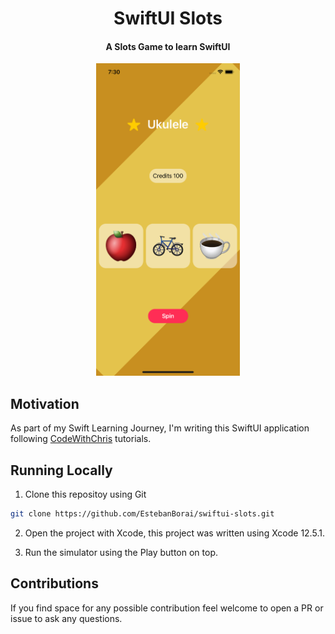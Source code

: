 <div>
  <h1 align="center">SwiftUI Slots</h1>
  <h4 align="center">
    A Slots Game to learn SwiftUI
  </h4>
</div>

<div align="center" style="display: block; text-align: center;">
  <img src="./docs/demo.png" height="500" />
</div>

## Motivation

As part of my Swift Learning Journey, I'm writing this SwiftUI application
following [CodeWithChris][1] tutorials.

## Running Locally

1. Clone this repositoy using Git

```bash
git clone https://github.com/EstebanBorai/swiftui-slots.git
```

2. Open the project with Xcode, this project was written using Xcode 12.5.1.

3. Run the simulator using the Play button on top.

## Contributions

If you find space for any possible contribution feel welcome to open a PR or
issue to ask any questions.

[1]: https://www.youtube.com/channel/UC2D6eRvCeMtcF5OGHf1-trw
